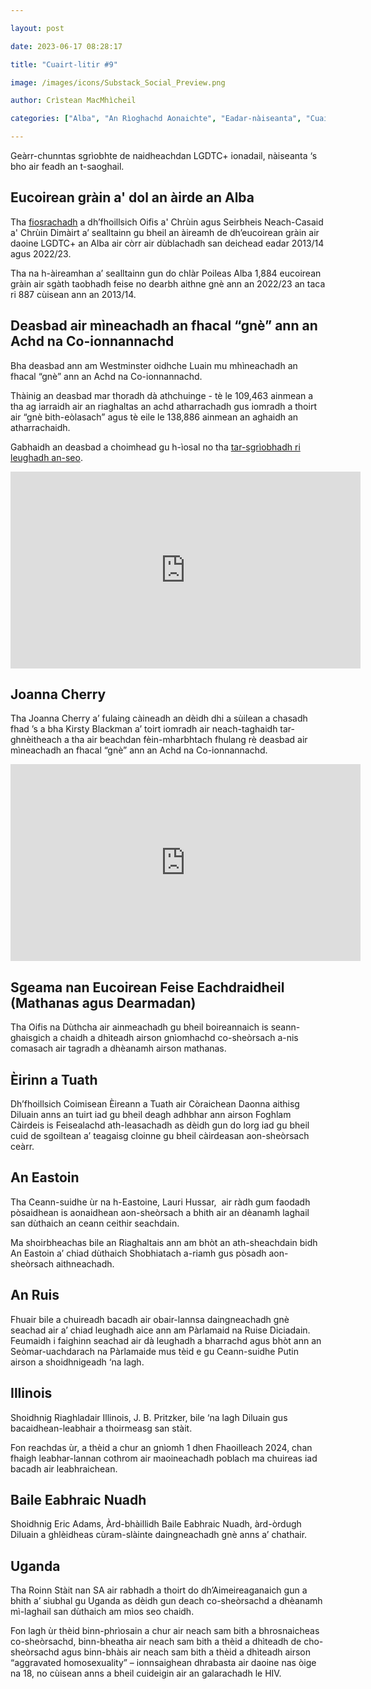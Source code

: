 ```yaml
---

layout: post

date: 2023-06-17 08:28:17

title: "Cuairt-litir #9"

image: /images/icons/Substack_Social_Preview.png

author: Crìstean MacMhìcheil

categories: ["Alba", "An Rìoghachd Aonaichte", "Eadar-nàiseanta", "Cuairt-litir", "Foghlam", "Lagh", "Poileataigs", "Slàinte"]

---
```


Geàrr-chunntas sgrìobhte de naidheachdan LGDTC+ ionadail, nàiseanta ‘s bho air feadh an t-saoghail.

## Eucoirean gràin a' dol an àirde an Alba

Tha <a href="https://www.copfs.gov.uk/publications/hate-crime-in-scotland-2022-23/">fiosrachadh</a> a dh’fhoillsich Oifis a' Chrùin agus Seirbheis Neach-Casaid a' Chrùin Dimàirt a’ sealltainn gu bheil an àireamh de dh’eucoirean gràin air daoine LGDTC+ an Alba air còrr air dùblachadh san deichead eadar 2013/14 agus 2022/23.

Tha na h-àireamhan a’ sealltainn gun do chlàr Poileas Alba 1,884 eucoirean gràin air sgàth taobhadh feise no dearbh aithne gnè ann an 2022/23 an taca ri 887 cùisean ann an 2013/14.

## Deasbad air mìneachadh an fhacal “gnè” ann an Achd na Co-ionnannachd

Bha deasbad ann am Westminster oidhche Luain mu mhìneachadh an fhacal “gnè” ann an Achd na Co-ionnannachd.

Thàinig an deasbad mar thoradh dà athchuinge - tè le 109,463 ainmean a tha ag iarraidh air an riaghaltas an achd atharrachadh gus iomradh a thoirt air “gnè bith-eòlasach” agus tè eile le 138,886 ainmean an aghaidh an atharrachaidh.

Gabhaidh an deasbad a choimhead gu h-ìosal no tha <a href="https://hansard.parliament.uk/commons/2023-06-12/debates/F74BD8CC-4807-46F4-AA51-5402B7CFE8F9/LegislativeDefinitionOfSex">tar-sgrìobhadh ri leughadh an-seo</a>.

<iframe title="YouTube video player" src="https://www.youtube-nocookie.com/embed/7-9MsJo6-Uo" width="560" height="315" frameborder="0" allowfullscreen="allowfullscreen"></iframe>

## Joanna Cherry

Tha Joanna Cherry a’ fulaing càineadh an dèidh dhi a sùilean a chasadh fhad ’s a bha Kirsty Blackman a’ toirt iomradh air neach-taghaidh tar-ghnèitheach a tha air beachdan fèin-mharbhtach fhulang rè deasbad air mìneachadh an fhacal “gnè” ann an Achd na Co-ionnannachd.

<iframe title="YouTube video player" src="https://www.youtube-nocookie.com/embed/d1omY-3X9Vc" width="560" height="315" frameborder="0" allowfullscreen="allowfullscreen"></iframe>

## Sgeama nan Eucoirean Feise Eachdraidheil (Mathanas agus Dearmadan)

Tha Oifis na Dùthcha air ainmeachadh gu bheil boireannaich is seann-ghaisgich a chaidh a dhìteadh airson gnìomhachd co-sheòrsach a-nis comasach air tagradh a dhèanamh airson mathanas.

## Èirinn a Tuath

Dh’fhoillsich Coimisean Èireann a Tuath air Còraichean Daonna aithisg Diluain anns an tuirt iad gu bheil deagh adhbhar ann airson Foghlam Càirdeis is Feisealachd ath-leasachadh as dèidh gun do lorg iad gu bheil cuid de sgoiltean a’ teagaisg cloinne gu bheil càirdeasan aon-sheòrsach ceàrr.

## An Eastoin

Tha Ceann-suidhe ùr na h-Eastoine, Lauri Hussar,<span class="Apple-converted-space">  </span>air ràdh gum faodadh pòsaidhean is aonaidhean aon-sheòrsach a bhith air an dèanamh laghail san dùthaich an ceann ceithir seachdain.

Ma shoirbheachas bile an Riaghaltais ann am bhòt an ath-sheachdain bidh An Eastoin a’ chiad dùthaich Shobhiatach a-riamh gus pòsadh aon-sheòrsach aithneachadh.

## An Ruis

Fhuair bile a chuireadh bacadh air obair-lannsa daingneachadh gnè seachad air a’ chiad leughadh aice ann am Pàrlamaid na Ruise Diciadain. Feumaidh i faighinn seachad air dà leughadh a bharrachd agus bhòt ann an Seòmar-uachdarach na Pàrlamaide mus tèid e gu Ceann-suidhe Putin airson a shoidhnigeadh ‘na lagh.

## Illinois

Shoidhnig Riaghladair Illinois, J. B. Pritzker, bile ‘na lagh Diluain gus bacaidhean-leabhair a thoirmeasg san stàit.

Fon reachdas ùr, a thèid a chur an gnìomh 1 dhen Fhaoilleach 2024, chan fhaigh leabhar-lannan cothrom air maoineachadh poblach ma chuireas iad bacadh air leabhraichean.

## Baile Eabhraic Nuadh

Shoidhnig Eric Adams, Àrd-bhàillidh Baile Eabhraic Nuadh, àrd-òrdugh Diluain a ghlèidheas cùram-slàinte daingneachadh gnè anns a’ chathair.

## Uganda

Tha Roinn Stàit nan SA air rabhadh a thoirt do dh’Aimeireaganaich gun a bhith a’ siubhal gu Uganda as dèidh gun deach co-sheòrsachd a dhèanamh mì-laghail san dùthaich am mìos seo chaidh.

Fon lagh ùr thèid binn-phrìosain a chur air neach sam bith a bhrosnaicheas co-sheòrsachd, binn-bheatha air neach sam bith a thèid a dhìteadh de cho-sheòrsachd agus binn-bhàis air neach sam bith a thèid a dhìteadh airson “aggravated homosexuality” – ionnsaighean dhrabasta air daoine nas òige na 18, no cùisean anns a bheil cuideigin air an galarachadh le HIV.
